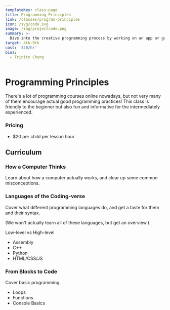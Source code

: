```yaml
---
templateKey: class-page
title: Programming Principles
link: /classes/program-principles
icon: /svg/code.svg
image: /img/projectcode.png
summary: >-
  Dive into the creative programming process by working on an app or game with a mentor! Fun and challenging for all skill levels.
target: 4th-9th
cost: '$20/hr'
bios:
  - Trinity Chung
---
```


# Programming Principles
There's a lot of programming courses online nowadays, but not very many of them encourage actual good programming practices! This class is friendly to the beginner but also fun and informative for the intermediately experienced.

### Pricing
* $20 per child per lesson hour

## Curriculum

### How a Computer Thinks
Learn about how a computer actually works, and clear up some common misconceptions.

### Languages of the Coding-verse
Cover what different programming languages do, and get a taste for them and their syntax.


(We won't actually learn all of these languages, but get an overview.)

Low-level vs High-level
* Assembly
* C++
* Python
* HTML/CSS/JS


### From Blocks to Code
Cover basic programming.
  * Loops
  * Functions
  * Console Basics